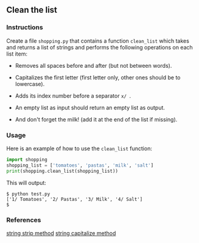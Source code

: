 ## Clean the list

### Instructions

Create a file `shopping.py` that contains a function `clean_list` which takes and returns a list of strings and performs the following operations on each list item:

- Removes all spaces before and after (but not between words).

- Capitalizes the first letter (first letter only, other ones should be to lowercase).

- Adds its index number before a separator `x/ `.

- An empty list as input should return an empty list as output.

- And don't forget the milk! (add it at the end of the list if missing).

### Usage

Here is an example of how to use the `clean_list` function:

```python
import shopping
shopping_list = ['tomatoes', 'pastas', 'milk', 'salt']
print(shopping.clean_list(shopping_list))
```

This will output:

```console
$ python test.py
['1/ Tomatoes', '2/ Pastas', '3/ Milk', '4/ Salt']
$
```

### References

[string strip method](https://www.w3schools.com/python/ref_string_strip.asp)
[string capitalize method](https://www.w3schools.com/python/ref_string_capitalize.asp)

